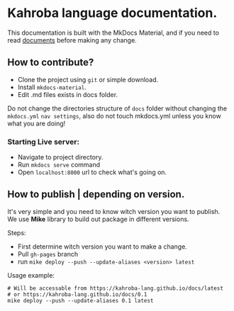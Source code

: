 # Kahroba language documentation.
This documentation is built with the MkDocs Material, and if you need to read [documents](https://squidfunk.github.io/mkdocs-material/) before making any change.

## How to contribute?
* Clone the project using `git` or simple download.
* Install `mkdocs-material`.
* Edit .md files exists in docs folder.

Do not change the directories structure of `docs` folder without changing the `mkdocs.yml` `nav settings`, also do not touch mkdocs.yml unless you know what you are doing!



### Starting Live server:
* Navigate to project directory.
* Run `mkdocs serve` command
* Open `localhost:8000` url to check what's going on.

## How to publish | depending on version.
It's very simple and you need to know witch version you want to publish.
We use **Mike** library to build out package in different versions.

Steps:
* First determine witch version you want to make a change.
* Pull `gh-pages` branch
* run `mike deploy --push --update-aliases <version> latest`

Usage example:
```
# Will be accessable from https://kahroba-lang.github.io/docs/latest
# or https://kahroba-lang.github.io/docs/0.1
mike deploy --push --update-aliases 0.1 latest
```

